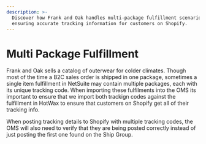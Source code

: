 ```yaml
---
description: >-
  Discover how Frank and Oak handles multi-package fulfillment scenarios,
  ensuring accurate tracking information for customers on Shopify.
---
```


# Multi Package Fulfillment

Frank and Oak sells a catalog of outerwear for colder climates. Though most of the time a B2C sales order is shipped in one package, sometimes a single item fulfillment in NetSuite may contain multiple packages, each with its unique tracking code. When importing these fulfilments into the OMS its important to ensure that we import both trackign codes against the fulfillment in HotWax to ensure that customers on Shopify get all of their tracking info.

When posting tracking details to Shopify with multiple tracking codes, the OMS will also need to verify that they are being posted correctly instead of just posting the first one found on the Ship Group.
